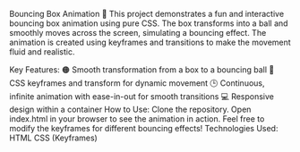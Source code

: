 Bouncing Box Animation 🎨
This project demonstrates a fun and interactive bouncing box animation using pure CSS. The box transforms into a ball and smoothly moves across the screen, simulating a bouncing effect. The animation is created using keyframes and transitions to make the movement fluid and realistic.

Key Features:
🟠 Smooth transformation from a box to a bouncing ball
🎯 CSS keyframes and transform for dynamic movement
🕒 Continuous, infinite animation with ease-in-out for smooth transitions
💻 Responsive design within a container
How to Use:
Clone the repository.
Open index.html in your browser to see the animation in action.
Feel free to modify the keyframes for different bouncing effects!
Technologies Used:
HTML
CSS (Keyframes)
